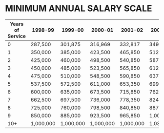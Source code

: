 # MINIMUM ANNUAL SALARY SCALE

| Years of Service | 1998-99   | 1999-00   | 2000-01   | 2001-02   | 2002-03   | 2003-04   | 2004-05   |
|------------------|-----------|-----------|-----------|-----------|-----------|-----------|-----------|
| 0                | 287,500   | 301,875   | 316,969   | 332,817   | 349,458   | 366,931   | 385,277   |
| 1                | 350,000   | 385,000   | 423,500   | 465,850   | 512,435   | 563,679   | 620,046   |
| 2                | 425,000   | 460,000   | 498,500   | 540,850   | 587,435   | 638,679   | 695,046   |
| 3                | 450,000   | 485,000   | 523,500   | 565,850   | 612,435   | 663,679   | 720,046   |
| 4                | 475,000   | 510,000   | 548,500   | 590,850   | 637,435   | 688,679   | 745,046   |
| 5                | 537,500   | 572,500   | 611,000   | 653,350   | 699,935   | 751,179   | 807,546   |
| 6                | 600,000   | 635,000   | 673,500   | 715,850   | 762,435   | 813,679   | 870,046   |
| 7                | 662,500   | 697,500   | 736,000   | 778,350   | 824,935   | 876,179   | 932,546   |
| 8                | 725,000   | 760,000   | 798,500   | 840,850   | 887,435   | 938,679   | 995,046   |
| 9                | 850,000   | 885,000   | 923,500   | 965,850   | 1,000,000 | 1,000,000 | 1,000,000 |
| 10+             | 1,000,000 | 1,000,000 | 1,000,000 | 1,000,000 | 1,030,000 | 1,070,000 | 1,100,000 |
